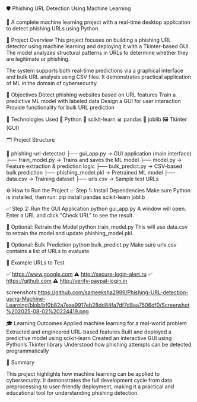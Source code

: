 🛡 Phishing URL Detection Using Machine Learning

🚀 A complete machine learning project with a real-time desktop application to detect phishing URLs using Python.
 

📌 Project Overview
This project focuses on building a phishing URL detector using machine learning and deploying it with a Tkinter-based GUI. The model analyzes structural patterns in URLs to determine whether they are legitimate or phishing.

The system supports both real-time predictions via a graphical interface and bulk URL analysis using CSV files. It demonstrates practical application of ML in the domain of cybersecurity.


🎯 Objectives
Detect phishing websites based on URL features
Train a predictive ML model with labeled data
Design a GUI for user interaction
Provide functionality for bulk URL prediction


🧠 Technologies Used
🐍 Python
🧪 scikit-learn
📊 pandas
💾 joblib
🖼 Tkinter (GUI)


🗂 Project Structure

📁 phishing-url-detector/
├── gui_app.py            → GUI application (main interface)
├── train_model.py        → Trains and saves the ML model
├── model.py              → Feature extraction & prediction logic
├── bulk_predict.py       → CSV-based bulk prediction
├── phishing_model.pkl    → Pretrained ML model
├── data.csv              → Training dataset
├── urls.csv              → Sample test URLs



⚙ How to Run the Project
✅ Step 1: Install Dependencies
Make sure Python is installed, then run:
pip install pandas scikit-learn joblib



✅ Step 2: Run the GUI Application
python gui_app.py
A window will open. Enter a URL and click "Check URL" to see the result.


🔁 Optional: Retrain the Model
python train_model.py
This will use data.csv to retrain the model and update phishing_model.pkl.


📂 Optional: Bulk Prediction
python bulk_predict.py
Make sure urls.csv contains a list of URLs to evaluate.


🔎 Example URLs to Test

✅ https://www.google.com
⚠ http://secure-login-alert.ru
✅ https://github.com
⚠ http://verify-paypal-login.in

screenshots
https://github.com/sameeksha2999/Phishing-URL-detection-using-Machine-Learning/blob/bf0b82a7eaa9917eb28dd84fa7df7d8aa7506df0/Screenshot%202025-08-02%20224419.png

🎓 Learning Outcomes
Applied machine learning for a real-world problem
Extracted and engineered URL-based features
Built and deployed a predictive model using scikit-learn
Created an interactive GUI using Python’s Tkinter library
Understood how phishing attempts can be detected programmatically


📌 Summary

This project highlights how machine learning can be applied to cybersecurity. It demonstrates the full development cycle from data preprocessing to user-friendly deployment, making it a practical and educational tool for understanding phishing detection.
